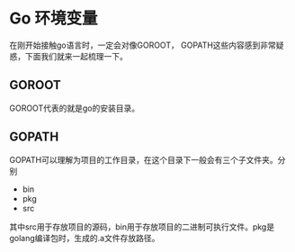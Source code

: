 # Go 环境变量

在刚开始接触go语言时，一定会对像GOROOT， GOPATH这些内容感到非常疑惑，下面我们就来一起梳理一下。

## GOROOT

GOROOT代表的就是go的安装目录。

## GOPATH

GOPATH可以理解为项目的工作目录，在这个目录下一般会有三个子文件夹。分别

* bin
* pkg
* src

其中src用于存放项目的源码，bin用于存放项目的二进制可执行文件。pkg是golang编译包时，生成的.a文件存放路径。

